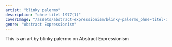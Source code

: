 ```yaml
---
artist: "blinky palermo"
description: "ohne-titel-1977(1)"
coverImage: "/assets/abstract-expressionism/blinky-palermo_ohne-titel-1977(1).jpg"
genre: "Abstract Expressionism"
---
```

This is an art by blinky palermo on Abstract Expressionism


